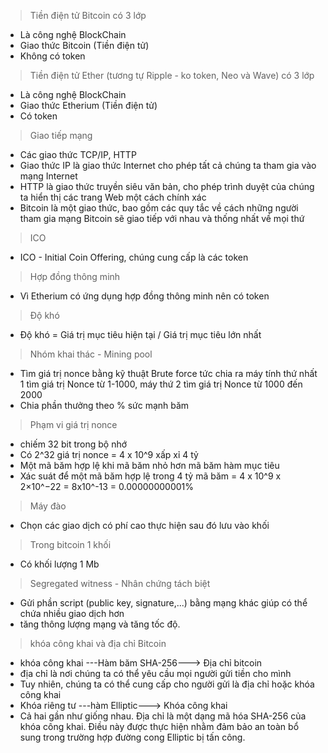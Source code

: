 > Tiền điện tử Bitcoin có 3 lớp
- Là công nghệ BlockChain
- Giao thức Bitcoin (Tiền điện tử)
- Không có token

> Tiền điện tử Ether (tương tự Ripple - ko token, Neo và Wave) có 3 lớp
- Là công nghệ BlockChain
- Giao thức Etherium (Tiền điện tử)
- Có token

> Giao tiếp mạng 
- Các giao thức TCP/IP, HTTP
- Giao thức IP là giao thức Internet cho phép tất cả chúng ta tham gia vào mạng Internet
- HTTP là giao thức truyền siêu văn bản, cho phép trình duyệt của chúng ta hiển thị các trang Web một cách chính xác
- Bitcoin là một giao thức, bao gồm các quy tắc về cách những người tham gia mạng Bitcoin sẽ giao tiếp với nhau và thống nhất về mọi thứ

> ICO
- ICO - Initial Coin Offering, chúng cung cấp là các token

> Hợp đồng thông minh
- Vì Etherium có ứng dụng hợp đồng thông minh nên có token

> Độ khó
- Độ khó = Giá trị mục tiêu hiện tại / Giá trị mục tiêu lớn nhất

> Nhóm khai thác - Mining pool
- Tìm giá trị nonce bằng kỹ thuật Brute force tức chia ra máy tính thứ nhất 1 tìm giá trị Nonce từ 1-1000, máy thứ 2 tìm giá trị Nonce từ 1000 đến 2000
- Chia phần thưởng theo % sức mạnh băm 

> Phạm vi giá trị nonce
- chiếm 32 bit trong bộ nhớ 
- Có 2^32 giá trị nonce = 4 x 10^9 xấp xỉ 4 tỷ
- Một mã băm hợp lệ khi mã băm nhỏ hơn mã băm hàm mục tiêu
- Xác suát để một mã băm hợp lệ trong 4 tỷ mã băm = 4 x 10^9 x 2×10^−22 = 8x10^-13 = 0.00000000001%

> Máy đào
- Chọn các giao dịch có phí cao thực hiện sau đó lưu vào khối 

> Trong bitcoin 1 khối
- Có khối lượng 1 Mb

> Segregated witness - Nhân chứng tách biệt
- Gửi phần script (public key, signature,...) bằng mạng khác giúp có thể chứa nhiều giao dịch hơn 
- tăng thông lượng mạng và tăng tốc độ.

> khóa công khai và địa chỉ Bitcoin
- khóa công khai ---Hàm băm SHA-256---> Địa chỉ bitcoin
- địa chỉ là nơi chúng ta có thể yêu cầu mọi người gửi tiền cho mình
- Tuy nhiên, chúng ta có thể cung cấp cho người gửi là địa chỉ hoặc khóa công khai
- Khóa riêng tư ---hàm Elliptic---> Khóa công khai
- Cả hai gần như giống nhau. Địa chỉ là một dạng mã hóa SHA-256 của khóa công khai. Điều này được thực hiện nhằm đảm bảo an toàn bổ sung trong trường hợp đường cong Elliptic bị tấn công.

